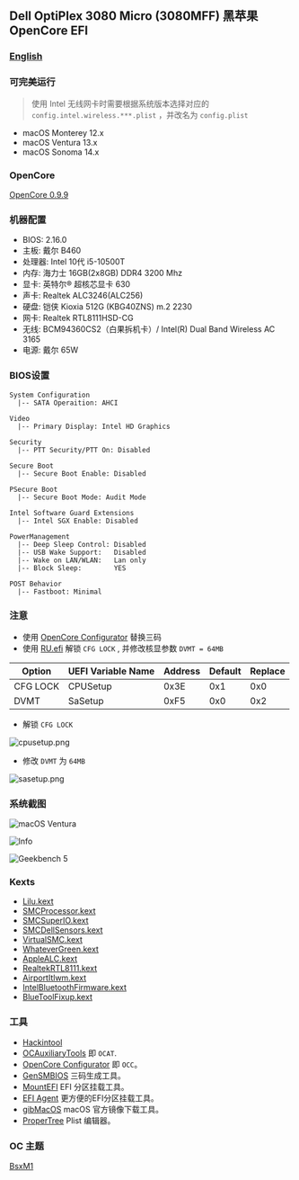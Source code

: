 
## Dell OptiPlex 3080 Micro (3080MFF) 黑苹果 OpenCore EFI


### [English](README.md)

### 可完美运行

> 使用 Intel 无线网卡时需要根据系统版本选择对应的 `config.intel.wireless.***.plist` ，并改名为 `config.plist`

- macOS Monterey 12.x
- macOS Ventura 13.x
- macOS Sonoma 14.x


### OpenCore

[OpenCore 0.9.9](https://github.com/acidanthera/OpenCorePkg)


### 机器配置

- BIOS: 2.16.0
- 主板: 戴尔 B460
- 处理器: Intel 10代 i5-10500T
- 内存: 海力士 16GB(2x8GB) DDR4 3200 Mhz
- 显卡: 英特尔® 超核芯显卡 630
- 声卡: Realtek ALC3246(ALC256)
- 硬盘: 铠侠 Kioxia 512G (KBG40ZNS) m.2 2230
- 网卡: Realtek RTL8111HSD-CG
- 无线: BCM94360CS2（白果拆机卡）/ Intel(R) Dual Band Wireless AC 3165
- 电源: 戴尔 65W


### BIOS设置

```
System Configuration
  |-- SATA Operaition: AHCI

Video
  |-- Primary Display: Intel HD Graphics

Security
  |-- PTT Security/PTT On: Disabled

Secure Boot
  |-- Secure Boot Enable: Disabled

PSecure Boot
  |-- Secure Boot Mode: Audit Mode

Intel Software Guard Extensions
  |-- Intel SGX Enable: Disabled

PowerManagement
  |-- Deep Sleep Control: Disabled
  |-- USB Wake Support:   Disabled
  |-- Wake on LAN/WLAN:   Lan only
  |-- Block Sleep:        YES

POST Behavior
  |-- Fastboot: Minimal

```


### 注意

- 使用 [OpenCore Configurator](https://mackie100projects.altervista.org/opencore-configurator/) 替换三码 
- 使用 [RU.efi](RU.efi) 解锁 `CFG LOCK` , 并修改核显参数 `DVMT = 64MB` 

Option   | UEFI Variable Name | Address | Default | Replace
---------|--------------------|---------|---------|---------
CFG LOCK | CPUSetup           | 0x3E    | 0x1     | 0x0
DVMT     | SaSetup            | 0xF5    | 0x0     | 0x2

- 解锁 `CFG LOCK`  

![cpusetup.png](Screenshot/cpusetup.png) 

- 修改 `DVMT` 为 `64MB`  

![sasetup.png](Screenshot/sasetup.png) 


### 系统截图

![macOS Ventura](Screenshot/about.png)

![Info](Screenshot/info.png)

![Geekbench 5](Screenshot/geekbench5.png)


### Kexts

- [Lilu.kext](https://github.com/acidanthera/Lilu)
- [SMCProcessor.kext](https://github.com/acidanthera/VirtualSMC)
- [SMCSuperIO.kext](https://github.com/acidanthera/VirtualSMC)
- [SMCDellSensors.kext](https://github.com/acidanthera/VirtualSMC)
- [VirtualSMC.kext](https://github.com/acidanthera/VirtualSMC)
- [WhateverGreen.kext](https://github.com/acidanthera/WhateverGreen)
- [AppleALC.kext](https://github.com/acidanthera/AppleALC)
- [RealtekRTL8111.kext](https://github.com/Mieze/RTL8111_driver_for_OS_X)
- [AirportItlwm.kext](https://github.com/OpenIntelWireless/itlwm)
- [IntelBluetoothFirmware.kext](https://github.com/OpenIntelWireless/IntelBluetoothFirmware)
- [BlueToolFixup.kext](https://github.com/acidanthera/BrcmPatchRAM)


### 工具

- [Hackintool](https://github.com/headkaze/Hackintool) 
- [OCAuxiliaryTools](https://github.com/ic005k/OCAuxiliaryTools) 即 `OCAT`.
- [OpenCore Configurator](https://mackie100projects.altervista.org/opencore-configurator/) 即 `OCC`。
- [GenSMBIOS](https://github.com/corpnewt/GenSMBIOS) 三码生成工具。
- [MountEFI](https://github.com/corpnewt/MountEFI) EFI 分区挂载工具。
- [EFI Agent](https://github.com/headkaze/EFI-Agent) 更方便的EFI分区挂载工具。
- [gibMacOS](https://github.com/corpnewt/gibMacOS) macOS 官方镜像下载工具。
- [ProperTree](https://github.com/corpnewt/ProperTree) Plist 编辑器。


### OC 主题

[BsxM1](https://github.com/blackosx/BsxM1)
